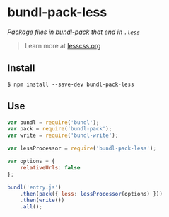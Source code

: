 # bundl-pack-less

*Package files in [bundl-pack](https://github.com/seebigs/bundl-pack) that end in `.less`*

> Learn more at [lesscss.org](http://lesscss.org/)

## Install

```
$ npm install --save-dev bundl-pack-less
```

## Use

```js
var bundl = require('bundl');
var pack = require('bundl-pack');
var write = require('bundl-write');

var lessProcessor = require('bundl-pack-less');

var options = {
    relativeUrls: false
};

bundl('entry.js')
    .then(pack({ less: lessProcessor(options) }))
    .then(write())
    .all();
```
